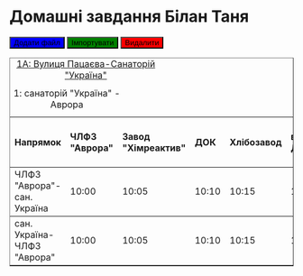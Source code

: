 # Домашні завдання Білан Таня
<!doctype html>
<html>
<head></head>
<body>
<button type="button" style="background-color:Blue;">
Додати файл
</button>
<button type="button" style="background-color:green;">
Імпортувати
</button>
<button type="button" style="background-color:red;">
Видалити
</button>
<table width="100%" border="1" rules="rows">
<caption style="width:20%"><a href=https://www.eway.in.ua/ua/cities/cherkasy/routes/2>1А: Вулиця Пацаєва-Санаторій "Україна"</a></caption>
<caption scope="col" style="width:15%" align="left">1: санаторій "Україна" - Аврора</caption>
  <tr>
    <th width="50" align="left">Напрямок</th>
    <th align="left">ЧЛФЗ "Аврора"</th> 
    <th align="left">Завод "Хімреактив"</th>
    <th align="left">ДОК</th>
    <th align="left">Хлібозавод</th>
    <th align="left">вул. Добровольського</th>
    <th align="left">пл. 700-річчя Черкас</th>
    <th align="left">Університет</th>
    <th align="left">DEPO't center</th>
    <th align="left">вул. Новопречистенська</th>
    <th align="left">вул. Кривалівська</th>
    <th align="left">вул. Пастерівська</th>
  </tr>
   <tr>
    <td align="left">ЧЛФЗ "Аврора"-сан. Україна</td>
    <td align="left">10:00</td>
    <td align="left">10:05</td>
    <td align="left">10:10</td>
    <td align="left">10:15</td>
    <td align="left">10:20</td>
    <td align="left">10:25</td>
    <td align="left">10:30</td>
    <td align="left">10:35</td>
    <td align="left">10:40</td>
    <td align="left">10:45</td>
    <td align="left">10:50</td>
  </tr>
     <tr>
    <td align="left">сан. Україна-ЧЛФЗ "Аврора"</td>
    <td align="left">10:00</td>
    <td align="left">10:05</td>
    <td align="left">10:10</td>
    <td align="left">10:15</td>
    <td align="left">10:20</td>
    <td align="left">10:25</td>
    <td align="left">10:30</td>
    <td align="left">10:35</td>
    <td align="left">10:40</td>
    <td align="left">10:45</td>
    <td align="left">10:50</td>
  </tr>
  </tabel>
</body>
